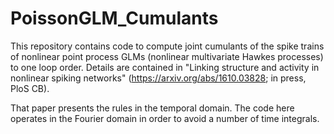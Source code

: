 # PoissonGLM_Cumulants

This repository contains code to compute joint cumulants of the spike trains of nonlinear point process GLMs (nonlinear multivariate Hawkes processes) to one loop order. Details are contained in "Linking structure and activity in nonlinear spiking networks" (https://arxiv.org/abs/1610.03828; in press, PloS CB).

That paper presents the rules in the temporal domain. The code here operates in the Fourier domain in order to avoid a number of time integrals.
